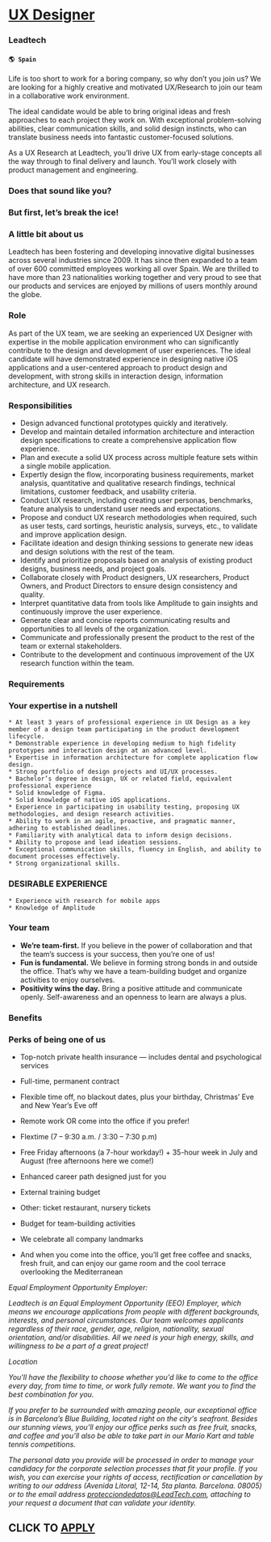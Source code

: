 # [UX Designer](https://www.remotewlb.com/apply/ux-designer-86103)  
### Leadtech  
#### `🌎 Spain`  

Life is too short to work for a boring company, so why don’t you join us? We are looking for a highly creative and motivated UX/Research to join our team in a collaborative work environment.

The ideal candidate would be able to bring original ideas and fresh approaches to each project they work on. With exceptional problem-solving abilities, clear communication skills, and solid design instincts, who can translate business needs into fantastic customer-focused solutions.

As a UX Research at Leadtech, you’ll drive UX from early-stage concepts all the way through to final delivery and launch. You’ll work closely with product management and engineering.

### Does that sound like you?

### But first, let’s break the ice!

### A little bit about us

Leadtech has been fostering and developing innovative digital businesses across several industries since 2009. It has since then expanded to a team of over 600 committed employees working all over Spain. We are thrilled to have more than 23 nationalities working together and very proud to see that our products and services are enjoyed by millions of users monthly around the globe.

### Role

As part of the UX team, we are seeking an experienced UX Designer with expertise in the mobile application environment who can significantly contribute to the design and development of user experiences. The ideal candidate will have demonstrated experience in designing native iOS applications and a user-centered approach to product design and development, with strong skills in interaction design, information architecture, and UX research.

### Responsibilities

  * Design advanced functional prototypes quickly and iteratively.
  * Develop and maintain detailed information architecture and interaction design specifications to create a comprehensive application flow experience.
  * Plan and execute a solid UX process across multiple feature sets within a single mobile application.
  * Expertly design the flow, incorporating business requirements, market analysis, quantitative and qualitative research findings, technical limitations, customer feedback, and usability criteria.
  * Conduct UX research, including creating user personas, benchmarks, feature analysis to understand user needs and expectations.
  * Propose and conduct UX research methodologies when required, such as user tests, card sortings, heuristic analysis, surveys, etc., to validate and improve application design.
  * Facilitate ideation and design thinking sessions to generate new ideas and design solutions with the rest of the team.
  * Identify and prioritize proposals based on analysis of existing product designs, business needs, and project goals.
  * Collaborate closely with Product designers, UX researchers, Product Owners, and Product Directors to ensure design consistency and quality.
  * Interpret quantitative data from tools like Amplitude to gain insights and continuously improve the user experience.
  * Generate clear and concise reports communicating results and opportunities to all levels of the organization.
  * Communicate and professionally present the product to the rest of the team or external stakeholders.
  * Contribute to the development and continuous improvement of the UX research function within the team.

### Requirements

### Your expertise in a nutshell

    * At least 3 years of professional experience in UX Design as a key member of a design team participating in the product development lifecycle.
    * Demonstrable experience in developing medium to high fidelity prototypes and interaction design at an advanced level.
    * Expertise in information architecture for complete application flow design.
    * Strong portfolio of design projects and UI/UX processes.
    * Bachelor’s degree in design, UX or related field, equivalent professional experience
    * Solid knowledge of Figma.
    * Solid knowledge of native iOS applications.
    * Experience in participating in usability testing, proposing UX methodologies, and design research activities.
    * Ability to work in an agile, proactive, and pragmatic manner, adhering to established deadlines.
    * Familiarity with analytical data to inform design decisions. 
    * Ability to propose and lead ideation sessions.
    * Exceptional communication skills, fluency in English, and ability to document processes effectively.
    * Strong organizational skills.

### DESIRABLE EXPERIENCE

    * Experience with research for mobile apps
    * Knowledge of Amplitude

### Your team

  *  **We’re team-first.** If you believe in the power of collaboration and that the team’s success is your success, then you’re one of us!
  *  **Fun is fundamental.** We believe in forming strong bonds in and outside the office. That’s why we have a team-building budget and organize activities to enjoy ourselves.
  *  **Positivity wins the day.** Bring a positive attitude and communicate openly. Self-awareness and an openness to learn are always a plus.

### Benefits

### Perks of being one of us

  * Top-notch private health insurance — includes dental and psychological services
  * Full-time, permanent contract
  * Flexible time off, no blackout dates, plus your birthday, Christmas’ Eve and New Year’s Eve off
  * Remote work OR come into the office if you prefer!
  * Flextime (7 – 9:30 a.m. / 3:30 – 7:30 p.m)
  * Free Friday afternoons (a 7-hour workday!) + 35-hour week in July and August (free afternoons here we come!)
  * Enhanced career path designed just for you
  * External training budget

  * Other: ticket restaurant, nursery tickets
  * Budget for team-building activities
  * We celebrate all company landmarks
  * And when you come into the office, you’ll get free coffee and snacks, fresh fruit, and can enjoy our game room and the cool terrace overlooking the Mediterranean

 _Equal Employment Opportunity Employer:_

 _Leadtech is an Equal Employment Opportunity (EEO) Employer, which means we encourage applications from people with different backgrounds, interests, and personal circumstances. Our team welcomes applicants regardless of their race, gender, age, religion, nationality, sexual orientation, and/or disabilities. All we need is your high energy, skills, and willingness to be a part of a great project!_

 _Location_

 _You'll have the flexibility to choose whether you'd like to come to the office every day, from time to time, or work fully remote. We want you to find the best combination for you._

 _If you prefer to be surrounded with amazing people, our exceptional office is in Barcelona’s Blue Building, located right on the city's seafront. Besides our stunning views, you’ll enjoy our office perks such as free fruit, snacks, and coffee and you’ll also be able to take part in our Mario Kart and table tennis competitions._

 _The personal data you provide will be processed in order to manage your candidacy for the corporate selection processes that fit your profile. If you wish, you can exercise your rights of access, rectification or cancellation by writing to our address (Avenida Litoral, 12-14, 5ta planta. Barcelona. 08005) or to the email address protecciondedatos@LeadTech.com, attaching to your request a document that can validate your identity._

  
## CLICK TO [APPLY](https://www.remotewlb.com/apply/ux-designer-86103)


